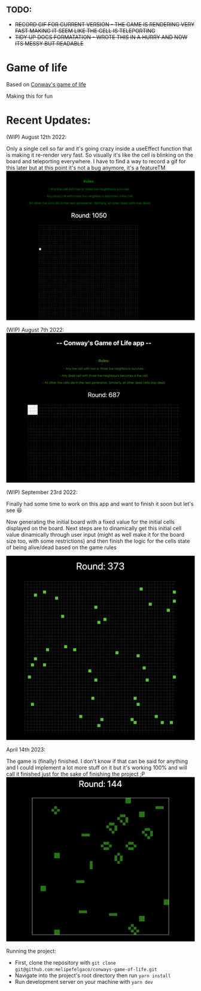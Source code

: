 ## TODO:

- ~~RECORD GIF FOR CURRENT VERSION - THE GAME IS RENDERING VERY FAST MAKING IT SEEM LIKE THE CELL IS TELEPORTING~~
- ~~TIDY UP DOCS FORMATATION - WROTE THIS IN A HURRY AND NOW ITS MESSY BUT READABLE~~

# Game of life

Based on [Conway's game of life](https://en.wikipedia.org/wiki/Conway%27s_Game_of_Life)

Making this for fun

# Recent Updates:

(WIP) August 12th 2022:

Only a single cell so far and it's going crazy inside a useEffect function that is making it re-render very fast. So visually it's like the cell is blinking on the board and teleporting everywhere. I have to find a way to record a gif for this later but at this point it's not a bug anymore, it's a featureTM
![](V1.1.2.png)

(WIP) August 7th 2022:
![img](20220807184512.png)

(WIP) September 23rd 2022:

Finally had some time to work on this app and want to finish it soon but let's see :laughing:

Now generating the initial board with a fixed value for the initial cells displayed on the board. Next steps are to dinamically get this initial cell value dinamically through user input (might as well make it for the board size too, with some restrictions) and then finish the logic for the cells state of being alive/dead based on the game rules

![img](20220923133517.png)

April 14th 2023:

The game is (finally) finished. I don't know if that can be said for anything and I could implement a lot more stuff on it but it's working 100% and will call it finished just for the sake of finishing the project ;P
![img](20230414180126.png)

Running the project:

- First, clone the repository with `git clone git@github.com:melipefelgaco/conways-game-of-life.git`
- Navigate into the project's root directory then run `yarn install`
- Run development server on your machine with `yarn dev`
